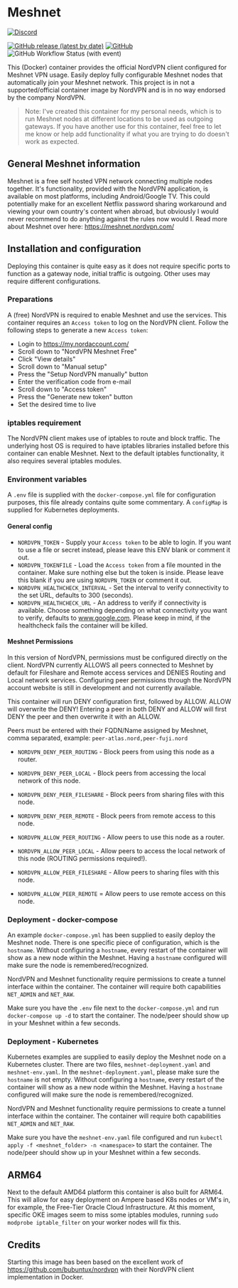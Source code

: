# Meshnet
[![Discord](https://img.shields.io/discord/1013430695860908062?logo=discord&label=Discord&color=7289DA&logoColor=FFFFFF&style=for-the-badge)](https://discord.gg/v8Bwbnb3xe)

[![GitHub release (latest by date)](https://img.shields.io/github/v/release/MattsTechInfo/Meshnet?style=for-the-badge)](https://github.com/MattsTechInfo/Meshnet/releases) 
[![GitHub](https://img.shields.io/github/license/MattsTechInfo/Meshnet?style=for-the-badge)](https://github.com/MattsTechInfo/Meshnet/blob/master/LICENSE) 
![GitHub Workflow Status (with event)](https://img.shields.io/github/actions/workflow/status/MattsTechInfo/Meshnet/docker-image.yml?style=for-the-badge)

This (Docker) container provides the official NordVPN client configured for Meshnet VPN usage. Easily deploy fully configurable Meshnet nodes that automatically join your Meshnet network. This project is in not a supported/official container image by NordVPN and is in no way endorsed by the company NordVPN.

> Note: I've created this container for my personal needs, which is to run Meshnet nodes at different locations to be used as outgoing gateways. If you have another use for this container, feel free to let me know or help add functionality if what you are trying to do doesn't work as expected. 

## General Meshnet information
Meshnet is a free self hosted VPN network connecting multiple nodes together. It's functionality, provided with the NordVPN application, is available on most platforms, including Android/Google TV. This could potentially make for an excellent Netflix password sharing workaround and viewing your own country's content when abroad, but obviously I would never recommend to do anything against the rules now would I.
Read more about Meshnet over here: https://meshnet.nordvpn.com/

## Installation and configuration
Deploying this container is quite easy as it does not require specific ports to function as a gateway node, initial traffic is outgoing. Other uses may require different configurations.

### Preparations
A (free) NordVPN is required to enable Meshnet and use the services.
This container requires an `Access token` to log on the NordVPN client. Follow the following steps to generate a new `Access token`:
- Login to https://my.nordaccount.com/
- Scroll down to "NordVPN Meshnet Free"
- Click "View details"
- Scroll down to "Manual setup"
- Press the "Setup NordVPN manually" button
- Enter the verification code from e-mail
- Scroll down to "Access token"
- Press the "Generate new token" button
- Set the desired time to live

### iptables requirement
The NordVPN client makes use of iptables to route and block traffic. The underlying host OS is required to have iptables libraries installed before this container can enable Meshnet. Next to the default iptables functionality, it also requires several iptables modules.

### Environment variables
A `.env` file is supplied with the `docker-compose.yml` file for configuration purposes, this file already contains quite some commentary. A `configMap` is supplied for Kubernetes deployments.

#### General config
- `NORDVPN_TOKEN` - Supply your `Access token` to be able to login. If you want to use a file or secret instead, please leave this ENV blank or comment it out.
- `NORDVPN_TOKENFILE` - Load the `Access token` from a file mounted in the container. Make sure nothing else but the token is inside. Please leave this blank if you are using `NORDVPN_TOKEN` or comment it out.
- `NORDVPN_HEALTHCHECK_INTERVAL` - Set the interval to verify connectivity to the set URL, defaults to 300 (seconds).
- `NORDVPN_HEALTHCHECK_URL` - An address to verify if connectivity is available. Choose something depending on what connectivity you want to verify, defaults to www.google.com. Please keep in mind, if the healthcheck fails the container will be killed.

#### Meshnet Permissions
In this version of NordVPN, permissions must be configured directly on the client. NordVPN currently ALLOWS all peers connected to Meshnet by default for Fileshare and Remote access services and DENIES Routing and Local network services. Configuring peer permissions through the NordVPN account website is still in development and not currently available.

This container will run DENY configuration first, followed by ALLOW. ALLOW will overwrite the DENY! Entering a peer in both DENY and ALLOW will first DENY the peer and then overwrite it with an ALLOW.

Peers must be entered with their FQDN/Name assigned by Meshnet, comma separated, example: `peer-atlas.nord,peer-fuji.nord`

- `NORDVPN_DENY_PEER_ROUTING` - Block peers from using this node as a router.
- `NORDVPN_DENY_PEER_LOCAL` - Block peers from accessing the local network of this node.
- `NORDVPN_DENY_PEER_FILESHARE` - Block peers from sharing files with this node.
- `NORDVPN_DENY_PEER_REMOTE` - Block peers from remote access to this node.


- `NORDVPN_ALLOW_PEER_ROUTING` - Allow peers to use this node as a router.
- `NORDVPN_ALLOW_PEER_LOCAL` - Allow peers to access the local network of this node (ROUTING permissions required!).
- `NORDVPN_ALLOW_PEER_FILESHARE` - Allow peers to  sharing files with this node.
- `NORDVPN_ALLOW_PEER_REMOTE` = Allow peers to use remote access on this node.

### Deployment - docker-compose
An example `docker-compose.yml` has been supplied to easily deploy the Meshnet node. There is one specific piece of configuration, which is the `hostname`. Without configuring a `hostname`, every restart of the container will show as a new node within the Meshnet. Having a `hostname` configured will make sure the node is remembered/recognized.

NordVPN and Meshnet functionality require permissions to create a tunnel interface within the container. The container will require both capabilities `NET_ADMIN` and `NET_RAW`.

Make sure you have the `.env` file next to the `docker-compose.yml` and run `docker-compose up -d` to start the container. The node/peer should show up in your Meshnet within a few seconds.

### Deployment - Kubernetes
Kubernetes examples are supplied to easily deploy the Meshnet node on a Kubernetes cluster. There are two files, `meshnet-deployment.yaml` and `meshnet-env.yaml`. In the `meshnet-deployment.yaml`, please make sure the `hostname` is not empty. Without configuring a `hostname`, every restart of the container will show as a new node within the Meshnet. Having a `hostname` configured will make sure the node is remembered/recognized.

NordVPN and Meshnet functionality require permissions to create a tunnel interface within the container. The container will require both capabilities `NET_ADMIN` and `NET_RAW`.

Make sure you have the `meshnet-env.yaml` file configured and run `kubectl apply -f <meshnet_folder> -n <namespace>` to start the container. The node/peer should show up in your Meshnet within a few seconds.

## ARM64
Next to the default AMD64 platform this container is also built for ARM64. This will allow for easy deployment on Ampere based K8s nodes or VM's in, for example, the Free-Tier Oracle Cloud Infrastructure. At this moment, specific OKE images seem to miss some iptables modules, running `sudo modprobe iptable_filter` on your worker nodes will fix this.

## Credits
Starting this image has been based on the excellent work of https://github.com/bubuntux/nordvpn with their NordVPN client implementation in Docker.
